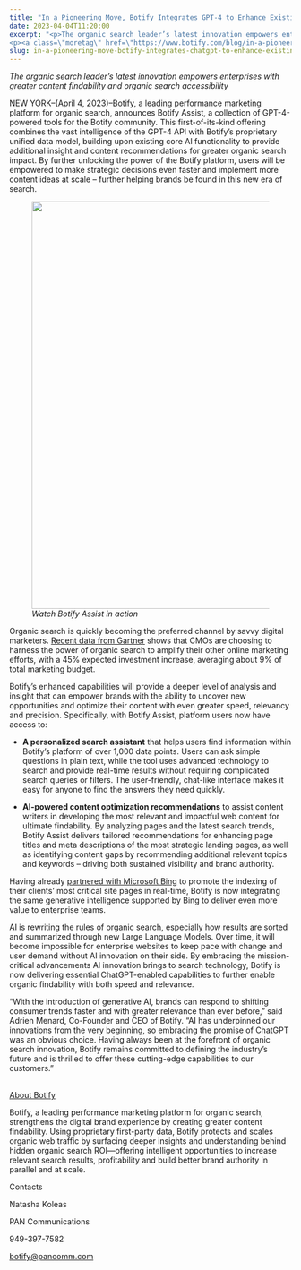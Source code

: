 ```yaml
---
title: "In a Pioneering Move, Botify Integrates GPT-4 to Enhance Existing Core AI Capabilities"
date: 2023-04-04T11:20:00
excerpt: "<p>The organic search leader’s latest innovation empowers enterprises with greater content findability and organic search accessibility NEW YORK&#8211;(April 4, 2023)&#8211;Botify, a leading performance marketing platform for organic search, announces Botify Assist, a collection of GPT-4-powered tools for the Botify community. This first-of-its-kind offering combines the vast intelligence of the GPT-4 API with Botify’s proprietary unified&hellip; </p>
<p><a class=\"moretag\" href=\"https://www.botify.com/blog/in-a-pioneering-move-botify-integrates-chatgpt-to-enhance-existing-core-ai-capabilities\">Read the full article</a></p>"
slug: in-a-pioneering-move-botify-integrates-chatgpt-to-enhance-existing-core-ai-capabilities
---
```



<p><em>The organic search leader’s latest innovation empowers enterprises with greater content findability and organic search accessibility</em></p>



<p>NEW YORK&#8211;(April 4, 2023)&#8211;<a href="https://www.botify.com">Botify</a>, a leading performance marketing platform for organic search, announces Botify Assist, a collection of GPT-4-powered tools for the Botify community<em>. </em>This first-of-its-kind offering combines the vast intelligence of the GPT-4 API with Botify’s proprietary unified data model, building upon existing core AI functionality to provide additional insight and content recommendations for greater organic search impact. By further unlocking the power of the Botify platform, users will be empowered to make strategic decisions even faster and implement more content ideas at scale – further helping brands be found in this new era of search.</p>



<figure class="wp-block-image size-large"><a href="https://youtu.be/FChTq5JnsAc"><img loading="lazy" decoding="async" width="1024" height="728" src="https://www.botify.com/wp-content/uploads/2023/04/16-1024x728.jpg" alt="" class="wp-image-5300" srcset="https://www.botify.com/wp-content/uploads/2023/04/16-1024x728.jpg 1024w, https://www.botify.com/wp-content/uploads/2023/04/16-300x213.jpg 300w, https://www.botify.com/wp-content/uploads/2023/04/16-768x546.jpg 768w, https://www.botify.com/wp-content/uploads/2023/04/16-1536x1092.jpg 1536w, https://www.botify.com/wp-content/uploads/2023/04/16-2048x1456.jpg 2048w, https://www.botify.com/wp-content/uploads/2023/04/16-600x427.jpg 600w, https://www.botify.com/wp-content/uploads/2023/04/16-1040x740.jpg 1040w" sizes="(max-width: 1024px) 100vw, 1024px" /></a><figcaption class="wp-element-caption"><em>Watch Botify Assist in action</em></figcaption></figure>



<p>Organic search is quickly becoming the preferred channel by savvy digital marketers. <a href="https://www.gartner.com/en/newsroom/press-releases/gartner-survey-reveals-marketing-budgets-have-increased-to-9-5--">Recent data from Gartner</a> shows that CMOs are choosing to harness the power of organic search to amplify their other online marketing efforts, with a 45% expected investment increase, averaging about 9% of total marketing budget.</p>



<p>Botify’s enhanced capabilities will provide a deeper level of analysis and insight that can empower brands with the ability to uncover new opportunities and optimize their content with even greater speed, relevancy and precision. Specifically, with Botify Assist, platform users now have access to:</p>



<ul>
<li><strong>A personalized search assistant</strong> that helps users find information within Botify&#8217;s platform of over 1,000 data points. Users can ask simple questions in plain text, while the tool uses advanced technology to search and provide real-time results without requiring complicated search queries or filters. The user-friendly, chat-like interface makes it easy for anyone to find the answers they need quickly.</li>
</ul>



<ul>
<li><strong>AI-powered content optimization recommendations</strong> to assist content writers in developing the most relevant and impactful web content for ultimate findability. By analyzing pages and the latest search trends, Botify Assist delivers tailored recommendations for enhancing page titles and meta descriptions of the most strategic landing pages, as well as identifying content gaps by recommending additional relevant topics and keywords&nbsp;–&nbsp;driving both sustained visibility and brand authority.</li>
</ul>



<p>Having already <a href="https://www.botify.com/blog/botify-partners-with-bing-promote-indexing-of-your-sites-critical-pages-in-real-time">partnered with Microsoft Bing</a> to promote the indexing of their clients’ most critical site pages in real-time, Botify is now integrating the same generative intelligence supported by Bing to deliver even more value to enterprise teams.<br></p>



<p>AI is rewriting the rules of organic search, especially how results are sorted and summarized through new Large Language Models. Over time, it will become impossible for enterprise websites to keep pace with change and user demand without AI innovation on their side. By embracing the mission-critical advancements AI innovation brings to search technology, Botify is now delivering essential ChatGPT-enabled capabilities to further enable organic findability with both speed and relevance.</p>



<p>“With the introduction of generative AI, brands can respond to shifting consumer trends faster and with greater relevance than ever before,” said Adrien Menard, Co-Founder and CEO of Botify. “AI has underpinned our innovations from the very beginning, so embracing the promise of ChatGPT was an obvious choice. Having always been at the forefront of organic search innovation, Botify remains committed to defining the industry’s future and is thrilled to offer these cutting-edge capabilities to our customers.”</p>



<p><br><a href="https://www.botify.com">About Botify</a></p>



<p>Botify, a leading performance marketing platform for organic search, strengthens the digital brand experience by creating greater content findability. Using proprietary first-party data, Botify protects and scales organic web traffic by surfacing deeper insights and understanding behind hidden organic search ROI—offering intelligent opportunities to increase relevant search results, profitability and build better brand authority in parallel and at scale.</p>



<p>Contacts</p>



<p>Natasha Koleas&nbsp;</p>



<p>PAN Communications&nbsp;</p>



<p>949-397-7582&nbsp;</p>



<p><a href="mailto:botify@pancomm.com">botify@pancomm.com</a></p>
